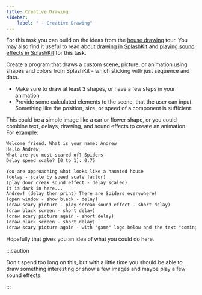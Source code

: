 ```yaml
---
title: Creative Drawing
sidebar:
    label: " - Creative Drawing"
---
```


For this task you can build on the ideas from the [house drawing](/book/part-1-instructions/1-sequence-and-data/1-tour/02-00-house-drawing) tour. You may also find it useful to read about [drawing in SplashKit](/book/part-1-instructions/1-sequence-and-data/2-trailside/11-2-graphics/#drawing-to-a-window) and [playing sound effects in SplashKit](/book/part-1-instructions/1-sequence-and-data/2-trailside/11-3-audio) for this task.

Create a program that draws a custom scene, picture, or animation using shapes and colors from SplashKit - which sticking with just sequence and data.

- Make sure to draw at least 3 shapes, or have a few steps in your animation
- Provide some calculated elements to the scene, that the user can input. Something like the position, size, or speed of a component is sufficient.


This could be a simple image like a car or flower shape, or you could combine text, delays, drawing, and sound effects to create an animation. For example:

```txt
Welcome friend. What is your name: Andrew
Hello Andrew,
What are you most scared of? Spiders
Delay speed scale? [0 to 1]: 0.75

You are approaching what looks like a haunted house
(delay - scale by speed scale factor)
(play door creak sound effect - delay scaled)
It is dark in here...
Andrew! (delay then print) There are Spiders everywhere!
(open window - show black - delay)
(draw scary picture - play scream sound effect - short delay)
(draw black screen - short delay)
(draw scary picture again - short delay)
(draw black screen - short delay)
(draw scary picture again - with "game" logo below and the text "coming soon")
```

Hopefully that gives you an idea of what you could do here.

:::caution

Don't spend too long on this, but with a little time you should be able to draw something interesting or show a few images and maybe play a few sound effects.

:::
